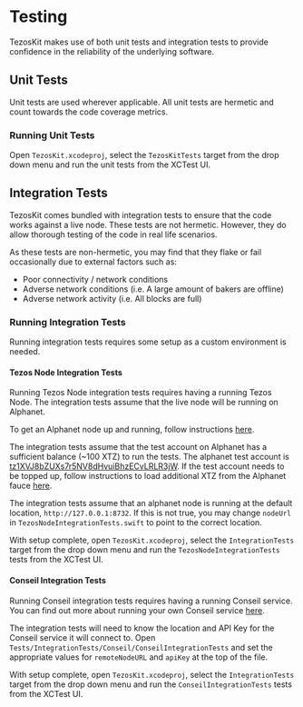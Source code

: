 # Testing

TezosKit makes use of both unit tests and integration tests to provide confidence in the reliability of the underlying software.

## Unit Tests

Unit tests are used wherever applicable. All unit tests are hermetic and count towards the code coverage metrics. 

### Running Unit Tests

Open `TezosKit.xcodeproj`, select the `TezosKitTests` target from the drop down menu and run the unit tests from the XCTest UI.

## Integration Tests

TezosKit comes bundled with integration tests to ensure that the code works against a live node. These tests are not hermetic. However, they do allow thorough testing of the code in real life scenarios.

As these tests are non-hermetic, you may find that they flake or fail occasionally due to external factors such as:
- Poor connectivity / network conditions
- Adverse network conditions (i.e. A large amount of bakers are offline)
- Adverse network activity (i.e. All blocks are full)

### Running Integration Tests

Running integration tests requires some setup as a custom environment is needed. 

#### Tezos Node Integration Tests

Running Tezos Node integration tests requires having a running Tezos Node. The integration tests assume that the live node will be running on Alphanet.

To get an Alphanet node up and running, follow instructions [here](https://tezos.gitlab.io/alphanet/introduction/howtoget.html).

The integration tests assume that the test account on Alphanet has a sufficient balance (~100 XTZ) to run the tests. The alphanet test account is [tz1XVJ8bZUXs7r5NV8dHvuiBhzECvLRLR3jW](https://alphanet.tzscan.io/tz1XVJ8bZUXs7r5NV8dHvuiBhzECvLRLR3jW). If the test account needs to be topped up, follow instructions to load additional XTZ from the Alphanet fauce [here](https://tezos.gitlab.io/alphanet/introduction/howtouse.html#faucet).

The integration tests assume that an alphanet node is running at the default location, `http://127.0.0.1:8732`. If this is not true, you may change `nodeUrl` in `TezosNodeIntegrationTests.swift` to point to the correct location. 

With setup complete, open `TezosKit.xcodeproj`, select the `IntegrationTests` target from the drop down menu and run the `TezosNodeIntegrationTests` tests from the XCTest UI.

#### Conseil Integration Tests

Running Conseil integration tests requires having a running Conseil service. You can find out more about running your own Conseil service [here](https://github.com/Cryptonomic/Conseil/blob/master/doc/use-conseil.md).

The integration tests will need to know the location and API Key for the Conseil service it will connect to. Open `Tests/IntegrationTests/Conseil/ConseilIntegrationTests` and set the appropriate values for `remoteNodeURL` and `apiKey` at the top of the file.

With setup complete, open `TezosKit.xcodeproj`, select the `IntegrationTests` target from the drop down menu and run the `ConseilIntegrationTests` tests from the XCTest UI.